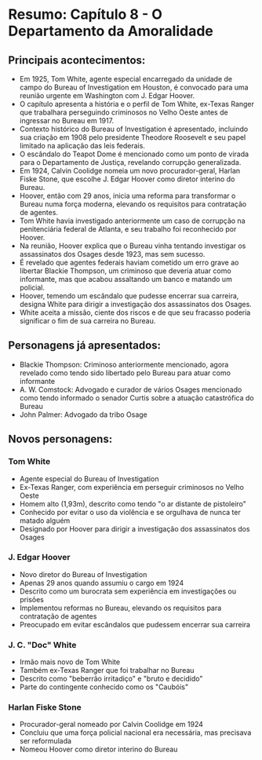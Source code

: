 # Resumo: Capítulo 8 - O Departamento da Amoralidade

## Principais acontecimentos:
- Em 1925, Tom White, agente especial encarregado da unidade de campo do Bureau of Investigation em Houston, é convocado para uma reunião urgente em Washington com J. Edgar Hoover.
- O capítulo apresenta a história e o perfil de Tom White, ex-Texas Ranger que trabalhara perseguindo criminosos no Velho Oeste antes de ingressar no Bureau em 1917.
- Contexto histórico do Bureau of Investigation é apresentado, incluindo sua criação em 1908 pelo presidente Theodore Roosevelt e seu papel limitado na aplicação das leis federais.
- O escândalo do Teapot Dome é mencionado como um ponto de virada para o Departamento de Justiça, revelando corrupção generalizada.
- Em 1924, Calvin Coolidge nomeia um novo procurador-geral, Harlan Fiske Stone, que escolhe J. Edgar Hoover como diretor interino do Bureau.
- Hoover, então com 29 anos, inicia uma reforma para transformar o Bureau numa força moderna, elevando os requisitos para contratação de agentes.
- Tom White havia investigado anteriormente um caso de corrupção na penitenciária federal de Atlanta, e seu trabalho foi reconhecido por Hoover.
- Na reunião, Hoover explica que o Bureau vinha tentando investigar os assassinatos dos Osages desde 1923, mas sem sucesso.
- É revelado que agentes federais haviam cometido um erro grave ao libertar Blackie Thompson, um criminoso que deveria atuar como informante, mas que acabou assaltando um banco e matando um policial.
- Hoover, temendo um escândalo que pudesse encerrar sua carreira, designa White para dirigir a investigação dos assassinatos dos Osages.
- White aceita a missão, ciente dos riscos e de que seu fracasso poderia significar o fim de sua carreira no Bureau.

## Personagens já apresentados:
- Blackie Thompson: Criminoso anteriormente mencionado, agora revelado como tendo sido libertado pelo Bureau para atuar como informante
- A. W. Comstock: Advogado e curador de vários Osages mencionado como tendo informado o senador Curtis sobre a atuação catastrófica do Bureau
- John Palmer: Advogado da tribo Osage

## Novos personagens:

### Tom White
- Agente especial do Bureau of Investigation
- Ex-Texas Ranger, com experiência em perseguir criminosos no Velho Oeste
- Homem alto (1,93m), descrito como tendo "o ar distante de pistoleiro"
- Conhecido por evitar o uso da violência e se orgulhava de nunca ter matado alguém
- Designado por Hoover para dirigir a investigação dos assassinatos dos Osages

### J. Edgar Hoover
- Novo diretor do Bureau of Investigation
- Apenas 29 anos quando assumiu o cargo em 1924
- Descrito como um burocrata sem experiência em investigações ou prisões
- Implementou reformas no Bureau, elevando os requisitos para contratação de agentes
- Preocupado em evitar escândalos que pudessem encerrar sua carreira

### J. C. "Doc" White
- Irmão mais novo de Tom White
- Também ex-Texas Ranger que foi trabalhar no Bureau
- Descrito como "beberrão irritadiço" e "bruto e decidido"
- Parte do contingente conhecido como os "Caubóis"

### Harlan Fiske Stone
- Procurador-geral nomeado por Calvin Coolidge em 1924
- Concluiu que uma força policial nacional era necessária, mas precisava ser reformulada
- Nomeou Hoover como diretor interino do Bureau 